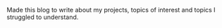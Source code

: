 Made this blog to write about my projects, topics of interest and topics I struggled to understand.
